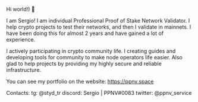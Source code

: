 Hi world!) 👋

I am Sergio! I am individual Professional Proof of Stake Network Validator.
I help crypto projects to test their networks, and then I validate in mainnets.
I have been doing this for almost 2 years and have gained a lot of experience.

I actively participating in crypto community life. I creating guides and developing tools for community to make node operators life easier. Also glad to help projects by providing my highly secure and reliable infrastructure.

You can see my portfolio on the website: https://ppnv.space

Contacts:
tg: @styd_tr
discord: Sergio | PPNV#0083
twitter: @ppnv_service

>>>
